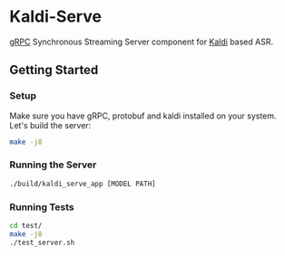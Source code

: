 # Kaldi-Serve

[gRPC](https://grpc.io/) Synchronous Streaming Server component for [Kaldi](https://kaldi-asr.org/) based ASR.

## Getting Started

### Setup

Make sure you have gRPC, protobuf and kaldi installed on your system. Let's build the server:

```bash
make -j8
```

### Running the Server

```bash
./build/kaldi_serve_app [MODEL PATH]
```

### Running Tests

```bash
cd test/
make -j8
./test_server.sh
```
